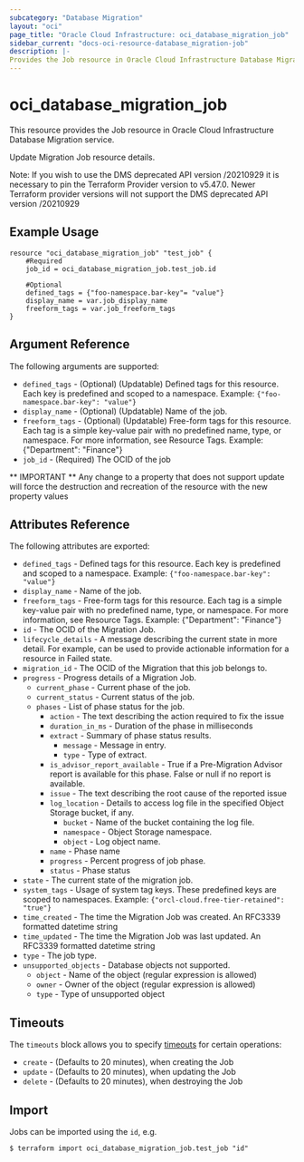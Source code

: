 ```yaml
---
subcategory: "Database Migration"
layout: "oci"
page_title: "Oracle Cloud Infrastructure: oci_database_migration_job"
sidebar_current: "docs-oci-resource-database_migration-job"
description: |-
Provides the Job resource in Oracle Cloud Infrastructure Database Migration service
---
```


# oci_database_migration_job
This resource provides the Job resource in Oracle Cloud Infrastructure Database Migration service.

Update Migration Job resource details.

Note: If you wish to use the DMS deprecated API version /20210929 it is necessary to pin the Terraform Provider version to v5.47.0. Newer Terraform provider versions will not support the DMS deprecated API version /20210929

## Example Usage

```hcl
resource "oci_database_migration_job" "test_job" {
	#Required
	job_id = oci_database_migration_job.test_job.id

	#Optional
	defined_tags = {"foo-namespace.bar-key"= "value"}
	display_name = var.job_display_name
	freeform_tags = var.job_freeform_tags
}
```

## Argument Reference

The following arguments are supported:

* `defined_tags` - (Optional) (Updatable) Defined tags for this resource. Each key is predefined and scoped to a namespace. Example: `{"foo-namespace.bar-key": "value"}`
* `display_name` - (Optional) (Updatable) Name of the job.
* `freeform_tags` - (Optional) (Updatable) Free-form tags for this resource. Each tag is a simple key-value pair with no predefined name, type, or namespace.  For more information, see Resource Tags. Example: {"Department": "Finance"}
* `job_id` - (Required) The OCID of the job


** IMPORTANT **
Any change to a property that does not support update will force the destruction and recreation of the resource with the new property values

## Attributes Reference

The following attributes are exported:

* `defined_tags` - Defined tags for this resource. Each key is predefined and scoped to a namespace. Example: `{"foo-namespace.bar-key": "value"}`
* `display_name` - Name of the job.
* `freeform_tags` - Free-form tags for this resource. Each tag is a simple key-value pair with no predefined name, type, or namespace.  For more information, see Resource Tags. Example: {"Department": "Finance"}
* `id` - The OCID of the Migration Job.
* `lifecycle_details` - A message describing the current state in more detail. For example, can be used to provide actionable information for a resource in Failed state.
* `migration_id` - The OCID of the Migration that this job belongs to.
* `progress` - Progress details of a Migration Job.
	* `current_phase` - Current phase of the job.
	* `current_status` - Current status of the job.
	* `phases` - List of phase status for the job.
		* `action` - The text describing the action required to fix the issue
		* `duration_in_ms` - Duration of the phase in milliseconds
		* `extract` - Summary of phase status results.
			* `message` - Message in entry.
			* `type` - Type of extract.
		* `is_advisor_report_available` - True if a Pre-Migration Advisor report is available for this phase. False or null if no report is available.
		* `issue` - The text describing the root cause of the reported issue
		* `log_location` - Details to access log file in the specified Object Storage bucket, if any.
			* `bucket` - Name of the bucket containing the log file.
			* `namespace` - Object Storage namespace.
			* `object` - Log object name.
		* `name` - Phase name
		* `progress` - Percent progress of job phase.
		* `status` - Phase status
* `state` - The current state of the migration job.
* `system_tags` - Usage of system tag keys. These predefined keys are scoped to namespaces. Example: `{"orcl-cloud.free-tier-retained": "true"}`
* `time_created` - The time the Migration Job was created. An RFC3339 formatted datetime string
* `time_updated` - The time the Migration Job was last updated. An RFC3339 formatted datetime string
* `type` - The job type.
* `unsupported_objects` - Database objects not supported.
	* `object` - Name of the object (regular expression is allowed)
	* `owner` - Owner of the object (regular expression is allowed)
	* `type` - Type of unsupported object

## Timeouts

The `timeouts` block allows you to specify [timeouts](https://registry.terraform.io/providers/oracle/oci/latest/docs/guides/changing_timeouts) for certain operations:
* `create` - (Defaults to 20 minutes), when creating the Job
* `update` - (Defaults to 20 minutes), when updating the Job
* `delete` - (Defaults to 20 minutes), when destroying the Job


## Import

Jobs can be imported using the `id`, e.g.

```
$ terraform import oci_database_migration_job.test_job "id"
```
